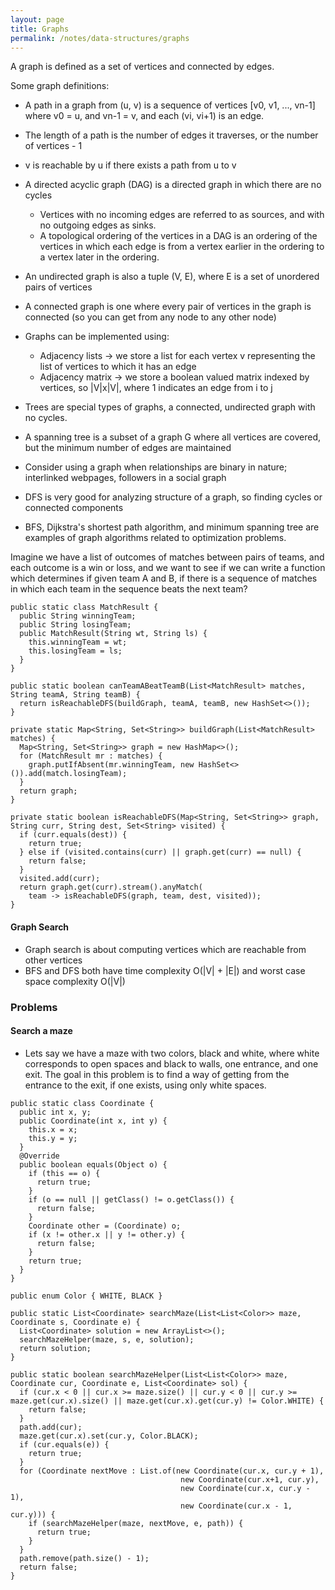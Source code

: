 ```yaml
---
layout: page
title: Graphs
permalink: /notes/data-structures/graphs
---
```


A graph is defined as a set of vertices and connected by edges. 

Some graph definitions:
* A path in a graph from (u, v) is a sequence of vertices [v0, v1, ..., vn-1] where v0 = u, and vn-1 = v, and each (vi, vi+1) is an edge.
* The length of a path is the number of edges it traverses, or the number of vertices - 1
* v is reachable by u if there exists a path from u to v
* A directed acyclic graph (DAG) is a directed graph in which there are no cycles
  * Vertices with no incoming edges are referred to as sources, and with no outgoing edges as sinks.
  * A topological ordering of the vertices in a DAG is an ordering of the vertices in which each edge is from a vertex earlier in the ordering to a vertex later in the ordering.
* An undirected graph is also a tuple (V, E), where E is a set of unordered pairs of vertices
* A connected graph is one where every pair of vertices in the graph is connected (so you can get from any node to any other node)
* Graphs can be implemented using:
  * Adjacency lists -> we store a list for each vertex v representing the list of vertices to which it has an edge
  * Adjacency matrix -> we store a boolean valued matrix indexed by vertices, so |V|x|V|, where 1 indicates an edge from i to j
* Trees are special types of graphs, a connected, undirected graph with no cycles.
* A spanning tree is a subset of a graph G where all vertices are covered, but the minimum number of edges are maintained

* Consider using a graph when relationships are binary in nature; interlinked webpages, followers in a social graph
* DFS is very good for analyzing structure of a graph, so finding cycles or connected components
* BFS, Dijkstra's shortest path algorithm, and minimum spanning tree are examples of graph algorithms related to optimization problems.

Imagine we have a list of outcomes of matches between pairs of teams, and each outcome is a win or loss, and we want to see if we can write a function which determines if given team A and B, if there is a sequence of matches in which each team in the sequence beats the next team?

```
public static class MatchResult {
  public String winningTeam;
  public String losingTeam;
  public MatchResult(String wt, String ls) {
    this.winningTeam = wt;
    this.losingTeam = ls;
  }
}

public static boolean canTeamABeatTeamB(List<MatchResult> matches, String teamA, String teamB) {
  return isReachableDFS(buildGraph, teamA, teamB, new HashSet<>());
}

private static Map<String, Set<String>> buildGraph(List<MatchResult> matches) {
  Map<String, Set<String>> graph = new HashMap<>();
  for (MatchResult mr : matches) {
    graph.putIfAbsent(mr.winningTeam, new HashSet<>()).add(match.losingTeam);
  }
  return graph;
}

private static boolean isReachableDFS(Map<String, Set<String>> graph, String curr, String dest, Set<String> visited) {
  if (curr.equals(dest)) {
    return true;
  } else if (visited.contains(curr) || graph.get(curr) == null) {
    return false;
  }
  visited.add(curr);
  return graph.get(curr).stream().anyMatch(
    team -> isReachableDFS(graph, team, dest, visited));
}
```

#### Graph Search

* Graph search is about computing vertices which are reachable from other vertices
* BFS and DFS both have time complexity O(|V| + |E|) and worst case space complexity O(|V|)

### Problems

#### Search a maze

* Lets say we have a maze with two colors, black and white, where white corresponds to open spaces and black to walls, one entrance, and one exit. The goal in this problem is to find a way of getting from the entrance to the exit, if one exists, using only white spaces.

```
public static class Coordinate {
  public int x, y;
  public Coordinate(int x, int y) {
    this.x = x;
    this.y = y;
  }
  @Override
  public boolean equals(Object o) {
    if (this == o) {
      return true;
    }
    if (o == null || getClass() != o.getClass()) {
      return false;
    }
    Coordinate other = (Coordinate) o;
    if (x != other.x || y != other.y) {
      return false;
    }
    return true;
  }
}

public enum Color { WHITE, BLACK }

public static List<Coordinate> searchMaze(List<List<Color>> maze, Coordinate s, Coordinate e) {
  List<Coordinate> solution = new ArrayList<>();
  searchMazeHelper(maze, s, e, solution);
  return solution;
}

public static boolean searchMazeHelper(List<List<Color>> maze, Coordinate cur, Coordinate e, List<Coordinate> sol) {
  if (cur.x < 0 || cur.x >= maze.size() || cur.y < 0 || cur.y >= maze.get(cur.x).size() || maze.get(cur.x).get(cur.y) != Color.WHITE) {
    return false;
  }
  path.add(cur);
  maze.get(cur.x).set(cur.y, Color.BLACK);
  if (cur.equals(e)) {
    return true;
  }
  for (Coordinate nextMove : List.of(new Coordinate(cur.x, cur.y + 1), 
                                      new Coordinate(cur.x+1, cur.y),
                                      new Coordinate(cur.x, cur.y - 1),
                                      new Coordinate(cur.x - 1, cur.y))) {
    if (searchMazeHelper(maze, nextMove, e, path)) {
      return true;
    }
  }
  path.remove(path.size() - 1);
  return false;
}
```

